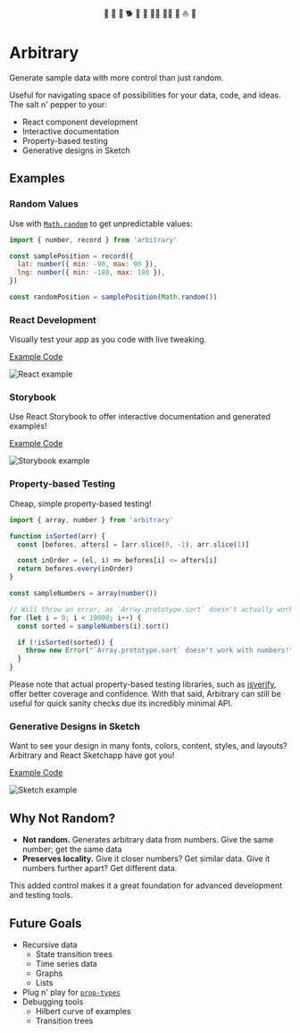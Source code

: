 <div align="center">
  🌈 🦄 🐺 🐕 🐀 🦍 🚶‍♂️ 🧜‍♀️ 🌊 ⛵️ 🚢
</div>

# Arbitrary

Generate sample data with more control than just random.

Useful for navigating space of possibilities for your data, code, and ideas. The salt n' pepper to your:

* React component development
* Interactive documentation
* Property-based testing
* Generative designs in Sketch

## Examples

### Random Values

Use with [`Math.random`](https://developer.mozilla.org/en-US/docs/Web/JavaScript/Reference/Global_Objects/Math/random) to get unpredictable values:

```js
import { number, record } from 'arbitrary'

const samplePosition = record({
  lat: number({ min: -90, max: 90 }),
  lng: number({ min: -180, max: 180 }),
})

const randomPosition = samplePosition(Math.random())
```

### React Development

Visually test your app as you code with live tweaking.

[Example Code](https://github.com/awfulaxolotl/arbitrary/blob/master/examples/react/pages/index.js)

![React example](https://media.giphy.com/media/4blbf3ycx6sY7GRxzt/giphy.gif)

### Storybook

Use React Storybook to offer interactive documentation and generated examples!

[Example Code](https://github.com/awfulaxolotl/arbitrary/blob/master/stories/components.stories.tsx)

![Storybook example](https://media.giphy.com/media/cftt7oANbJpwmG86D4/giphy.gif)

### Property-based Testing

Cheap, simple property-based testing!

```js
import { array, number } from 'arbitrary'

function isSorted(arr) {
  const [befores, afters] = [arr.slice(0, -1), arr.slice(1)]

  const inOrder = (el, i) => befores[i] <= afters[i]
  return befores.every(inOrder)
}

const sampleNumbers = array(number())

// Will throw an error, as `Array.prototype.sort` doesn't actually work with numbers
for (let i = 0; i < 10000; i++) {
  const sorted = sampleNumbers(i).sort()

  if (!isSorted(sorted)) {
    throw new Error("`Array.prototype.sort` doesn't work with numbers!")
  }
}
```

Please note that actual property-based testing libraries, such as [jsverify](https://github.com/jsverify/jsverify), offer better coverage and confidence. With that said, Arbitrary can still be useful for quick sanity checks due its incredibly minimal API.

### Generative Designs in Sketch

Want to see your design in many fonts, colors, content, styles, and layouts? Arbitrary and React Sketchapp have got you!

[Example Code](https://github.com/awfulaxolotl/arbitrary/blob/master/examples/react-sketchapp/src/example.js)

![Sketch example](https://i.imgur.com/De7dSUr.png)

## Why Not Random?

* **Not random.** Generates arbitrary data from numbers. Give the same number; get the same data
* **Preserves locality.** Give it closer numbers? Get similar data. Give it numbers further apart? Get different data.

This added control makes it a great foundation for advanced development and testing tools.

## Future Goals

* Recursive data
  * State transition trees
  * Time series data
  * Graphs
  * Lists
* Plug n' play for [`prop-types`](https://github.com/facebook/prop-types)
* Debugging tools
  * Hilbert curve of examples
  * Transition trees
